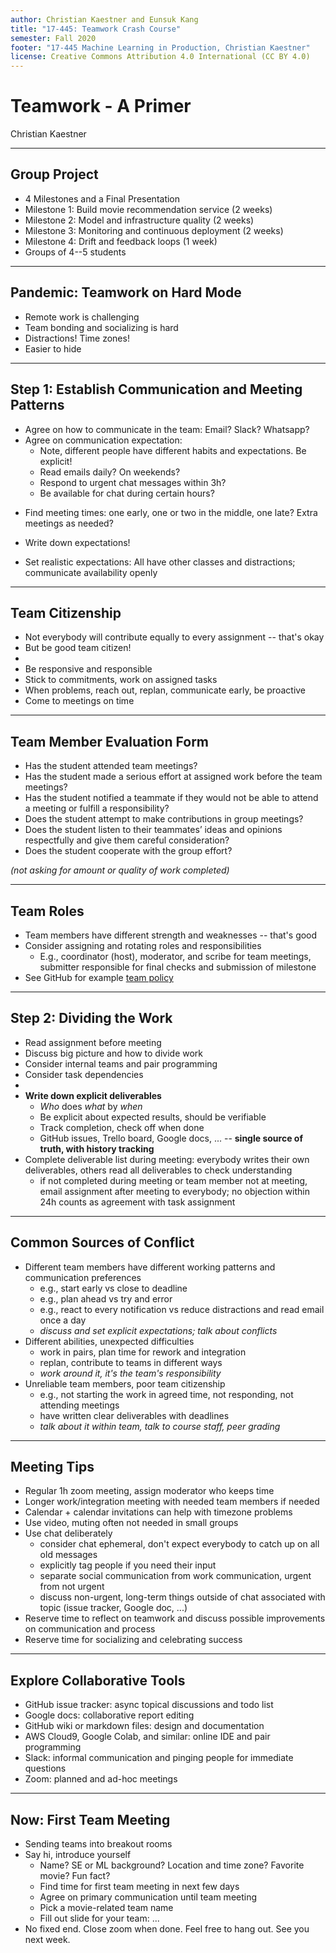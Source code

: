 ```yaml
---
author: Christian Kaestner and Eunsuk Kang
title: "17-445: Teamwork Crash Course"
semester: Fall 2020
footer: "17-445 Machine Learning in Production, Christian Kaestner"
license: Creative Commons Attribution 4.0 International (CC BY 4.0)
---
```


# Teamwork - A Primer 

Christian Kaestner


----

## Group Project

* 4 Milestones and a Final Presentation
* Milestone 1: Build movie recommendation service (2 weeks)
* Milestone 2: Model and infrastructure quality (2 weeks)
* Milestone 3: Monitoring and continuous deployment (2 weeks)
* Milestone 4: Drift and feedback loops (1 week)
* Groups of 4--5 students

----
## Pandemic: Teamwork on Hard Mode

* Remote work is challenging
* Team bonding and socializing is hard
* Distractions! Time zones!
* Easier to hide

----
## Step 1: Establish Communication and Meeting Patterns

* Agree on how to communicate in the team: Email? Slack? Whatsapp?
* Agree on communication expectation: 
    + Note, different people have different habits and expectations. Be explicit!
    * Read emails daily? On weekends?
    * Respond to urgent chat messages within 3h?
    * Be available for chat during certain hours?
+ Find meeting times: one early, one or two in the middle, one late? Extra meetings as needed?
+ Write down expectations!

+ Set realistic expectations:  All have other classes and distractions; communicate availability openly

----
## Team Citizenship

* Not everybody will contribute equally to every assignment -- that's okay
* But be good team citizen!
* 
* Be responsive and responsible
* Stick to commitments, work on assigned tasks
* When problems, reach out, replan, communicate early, be proactive
* Come to meetings on time


----
## Team Member Evaluation Form

* Has the student attended team meetings? 
* Has the student made a serious effort at assigned work before the team meetings? 
* Has the student notified a teammate if they would not be able to attend a meeting or fulfill a responsibility? 
* Does the student attempt to make contributions in group meetings? 
* Does the student listen to their teammates’ ideas and opinions respectfully and give them careful consideration? 
* Does the student cooperate with the group effort?

*(not asking for amount or quality of work completed)*

----
## Team Roles

* Team members have different strength and weaknesses -- that's good
* Consider assigning and rotating roles and responsibilities
    - E.g., coordinator (host), moderator, and scribe for team meetings, submitter responsible for final checks and submission of milestone
* See GitHub for example [team policy](https://github.com/ckaestne/seai/blob/F2020/other_material/team%20policy.pdf)

----
## Step 2: Dividing the Work

* Read assignment before meeting
* Discuss big picture and how to divide work
* Consider internal teams and pair programming
* Consider task dependencies
* 
* **Write down explicit deliverables**
    - *Who* does *what* by *when* 
    - Be explicit about expected results, should be verifiable 
    - Track completion, check off when done
    - GitHub issues, Trello board, Google docs, ... -- **single source of truth, with history tracking**
* Complete deliverable list during meeting: everybody writes their own deliverables, others read all deliverables to check understanding
    - if not completed during meeting or team member not at meeting, email assignment after meeting to everybody; no objection within 24h counts as agreement with task assignment

----
## Common Sources of Conflict

* Different team members have different working patterns and communication preferences
    - e.g., start early vs close to deadline
    - e.g., plan ahead vs try and error
    - e.g., react to every notification vs reduce distractions and read email once a day
    - *discuss and set explicit expectations; talk about conflicts*
* Different abilities, unexpected difficulties
    - work in pairs, plan time for rework and integration
    - replan, contribute to teams in different ways
    - *work around it, it's the team's responsibility*
* Unreliable team members, poor team citizenship
    - e.g., not starting the work in agreed time, not responding, not attending meetings
    - have written clear deliverables with deadlines
    - *talk about it within team, talk to course staff, peer grading*

----
## Meeting Tips

* Regular 1h zoom meeting, assign moderator who keeps time
* Longer work/integration meeting with needed team members if needed
* Calendar + calendar invitations can help with timezone problems
* Use video, muting often not needed in small groups
* Use chat deliberately
    - consider chat ephemeral, don't expect everybody to catch up on all old messages
    - explicitly tag people if you need their input
    - separate social communication from work communication, urgent from not urgent
    - discuss non-urgent, long-term things outside of chat associated with topic (issue tracker, Google doc, ...)
* Reserve time to reflect on teamwork and discuss possible improvements on communication and process
* Reserve time for socializing and celebrating success

----
## Explore Collaborative Tools

* GitHub issue tracker: async topical discussions and todo list
* Google docs: collaborative report editing
* GitHub wiki or markdown files: design and documentation 
* AWS Cloud9, Google Colab, and similar: online IDE and pair programming
* Slack: informal communication and pinging people for immediate questions
* Zoom: planned and ad-hoc meetings

----
## Now: First Team Meeting

* Sending teams into breakout rooms
* Say hi, introduce yourself
    - Name? SE or ML background? Location and time zone? Favorite movie? Fun fact?
    - Find time for first team meeting in next few days
    - Agree on primary communication until team meeting
    - Pick a movie-related team name
    - Fill out slide for your team: ...
* No fixed end. Close zoom when done. Feel free to hang out. See you next week.
